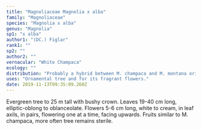 ```yaml
---
title: "Magnoliaceae Magnolia x alba"
family: "Magnoliaceae"
species: "Magnolia x alba"
genus: "Magnolia"
sp1: "x alba"
author1: "(DC.) Figlar"
rank1: ""
sp2: ""
author2: ""
vernacular: "White Champaca"
ecology: ""
distribution: "Probably a hybrid between M. champaca and M. montana originating in Java and widely cultivated in S and SE Asia."
uses: "Ornamental tree and for its fragrant flowers."
date: 2019-11-13T09:35:09.260Z
---
```

Evergreen tree to 25 m tall with bushy crown. Leaves 19-40 cm long, elliptic-oblong to oblanceolate. Flowers 5-6 cm long, white to cream, in leaf axils, in pairs, flowering one at a time, facing upwards. Fruits similar to M. champaca, more often tree remains sterile.